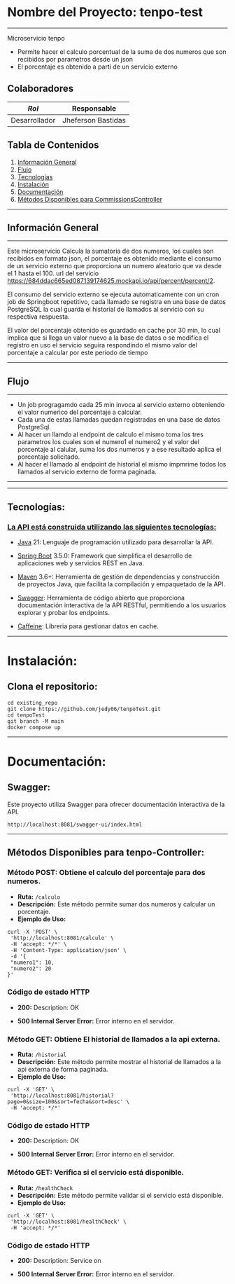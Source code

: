 # Nombre del Proyecto: tenpo-test

***
Microservicio tenpo

- Permite hacer el calculo porcentual de la suma de dos numeros que son recibidos por parametros desde un json
- El porcentaje es obtenido a parti de un servicio externo 

## Colaboradores

| ***Rol***     | Responsable           |
|---------------|-----------------------|
| Desarrollador | Jheferson Bastidas    |


## Tabla de Contenidos

1. [Información General](#información-general)
2. [Flujo](#flujo)
3. [Tecnologías](#tecnologías)
4. [Instalación](#instalación)
5. [Documentación](#documentación)
6. [Métodos Disponibles para CommissionsController](#métodos-disponibles-para-commissionscontroller)


***

## Información General

***
Este microservicio Calcula la sumatoria de dos numeros, los cuales son recibidos en formato json, el porcentaje
es obtenido mediante el consumo de un servicio externo que proporciona un numero aleatorio que va desde el 1 hasta
el 100. url del servicio https://684ddac665ed087139174625.mockapi.io/api/percent/percent/2.

El consumo del servicio externo se ejecuta automaticamente con un cron job de Springboot repetitivo, cada llamado se 
registra en una base de datos PostgreSQL la cual guarda el historial de llamados al servicio con su respectiva 
respuesta.

El valor del porcentaje obtenido es guardado en cache por 30 min, lo cual implica que si llega un valor nuevo a la base
de datos o se modifica el registro en uso el servicio seguira respondindo el mismo valor del porcentaje a calcular por 
este periodo de tiempo

***
## Flujo
***
- Un job progragamdo cada 25 min invoca al servicio externo obteniendo el valor numerico del porcentaje a calcular.
- Cada una de estas llamadas quedan registradas en una base de datos PostgreSql.
- Al hacer un llamdo al endpoint de calculo el mismo toma los tres parametros los cuales son el numero1 el numero2 y el
valor del porcentaje al calular, suma los dos numeros y a ese resultado aplica el porcentaje solicitado.
- Al hacer el llamado al endpoint de historial el mismo impmrime todos los llamados al servicio externo de forma 
paginada.
***


***

## Tecnologías:

### <ins>La API está construida utilizando las siguientes tecnologías:</ins>

- [Java](https://www.java.com/es/) 21: Lenguaje de programación utilizado para desarrollar la API.

- [Spring Boot](https://docs.spring.io/spring-boot/index.html) 3.5.0: Framework que simplifica el desarrollo de
  aplicaciones web y servicios REST en Java.

- [Maven](https://maven.apache.org/) 3.6+: Herramienta de gestión de dependencias y construcción de proyectos Java, que
  facilita la compilación y empaquetado de la API.

- [Swagger](https://swagger.io/): Herramienta de código abierto que proporciona documentación interactiva de la API
  RESTful, permitiendo a los usuarios explorar y probar los endpoints.

- [Caffeine](https://github.com/ben-manes/caffeine): Libreria para gestionar datos en cache.

***

# Instalación:

## Clona el repositorio:

 ```
 cd existing_repo
 git clone https://github.com/jedy06/tenpoTest.git
 cd tenpoTest
 git branch -M main
 docker compose up
```

***

# Documentación:

## Swagger:

Este proyecto utiliza Swagger para ofrecer documentación interactiva de la API.

```
http://localhost:8081/swagger-ui/index.html
```

***

## Métodos Disponibles para tenpo-Controller:

### Método POST: Obtiene el calculo del porcentaje para dos numeros.

* **Ruta:** `/calculo`
* **Descripción:** Este método permite sumar dos numeros y calcular un porcentaje.
* **Ejemplo de Uso:**

 ```
curl -X 'POST' \
  'http://localhost:8081/calculo' \
  -H 'accept: */*' \
  -H 'Content-Type: application/json' \
  -d '{
  "numero1": 10,
  "numero2": 20
}'
 ```

### Código de estado HTTP

* **200:** Description: OK
  
* **500 Internal Server Error:** Error interno en el servidor.

### Método GET: Obtiene El historial de llamados a la api externa.

* **Ruta:** `/historial`
* **Descripción:** Este método permite mostrar el historial de llamados a la api externa de forma paginada.
* **Ejemplo de Uso:**

 ```
curl -X 'GET' \
  'http://localhost:8081/historial?page=0&size=100&sort=fecha&sort=desc' \
  -H 'accept: */*'
 ```

### Código de estado HTTP

* **200:** Description: OK
 
* **500 Internal Server Error:** Error interno en el servidor.

### Método GET: Verifica si el servicio está disponible.

* **Ruta:** `/healthCheck`
* **Descripción:** Este método permite validar si el servicio está disponible.
* **Ejemplo de Uso:**

 ```
curl -X 'GET' \
  'http://localhost:8081/healthCheck' \
  -H 'accept: */*'
 ```

### Código de estado HTTP

* **200:** Description: Service on

* **500 Internal Server Error:** Error interno en el servidor.
